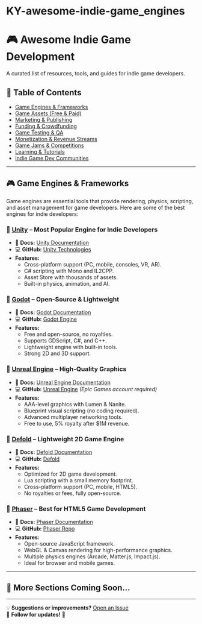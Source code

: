 # KY-awesome-indie-game_engines

# 🎮 Awesome Indie Game Development

A curated list of resources, tools, and guides for indie game developers.  

## 📌 Table of Contents
- [Game Engines & Frameworks](#game-engines--frameworks)
- [Game Assets (Free & Paid)](#game-assets-free--paid)
- [Marketing & Publishing](#marketing--publishing)
- [Funding & Crowdfunding](#funding--crowdfunding)
- [Game Testing & QA](#game-testing--qa)
- [Monetization & Revenue Streams](#monetization--revenue-streams)
- [Game Jams & Competitions](#game-jams--competitions)
- [Learning & Tutorials](#learning--tutorials)
- [Indie Game Dev Communities](#indie-game-dev-communities)

---

## 🎮 Game Engines & Frameworks

Game engines are essential tools that provide rendering, physics, scripting, and asset management for game developers. Here are some of the best engines for indie developers:

### 🔹 [Unity](https://unity.com/) – Most Popular Engine for Indie Developers  
- 📖 **Docs:** [Unity Documentation](https://docs.unity3d.com/Manual/index.html)  
- 💻 **GitHub:** [Unity Technologies](https://github.com/Unity-Technologies)  
- **Features:**
  - Cross-platform support (PC, mobile, consoles, VR, AR).
  - C# scripting with Mono and IL2CPP.
  - Asset Store with thousands of assets.
  - Built-in physics, animation, and AI.

### 🔹 [Godot](https://godotengine.org/) – Open-Source & Lightweight  
- 📖 **Docs:** [Godot Documentation](https://docs.godotengine.org/en/stable/)  
- 💻 **GitHub:** [Godot Engine](https://github.com/godotengine/godot)  
- **Features:**
  - Free and open-source, no royalties.
  - Supports GDScript, C#, and C++.
  - Lightweight engine with built-in tools.
  - Strong 2D and 3D support.

### 🔹 [Unreal Engine](https://www.unrealengine.com/) – High-Quality Graphics  
- 📖 **Docs:** [Unreal Engine Documentation](https://docs.unrealengine.com/)  
- 💻 **GitHub:** [Unreal Engine](https://github.com/EpicGames/UnrealEngine) *(Epic Games account required)*  
- **Features:**
  - AAA-level graphics with Lumen & Nanite.
  - Blueprint visual scripting (no coding required).
  - Advanced multiplayer networking tools.
  - Free to use, 5% royalty after $1M revenue.

### 🔹 [Defold](https://defold.com/) – Lightweight 2D Game Engine  
- 📖 **Docs:** [Defold Documentation](https://defold.com/learn/)  
- 💻 **GitHub:** [Defold](https://github.com/defold/defold)  
- **Features:**
  - Optimized for 2D game development.
  - Lua scripting with a small memory footprint.
  - Cross-platform support (PC, mobile, HTML5).
  - No royalties or fees, fully open-source.

### 🔹 [Phaser](https://phaser.io/) – Best for HTML5 Game Development  
- 📖 **Docs:** [Phaser Documentation](https://photonstorm.github.io/phaser3-docs/)  
- 💻 **GitHub:** [Phaser Repo](https://github.com/photonstorm/phaser)  
- **Features:**
  - Open-source JavaScript framework.
  - WebGL & Canvas rendering for high-performance graphics.
  - Multiple physics engines (Arcade, Matter.js, Impact.js).
  - Ideal for browser and mobile games.

---

## 📌 More Sections Coming Soon...   

---
💡 **Suggestions or improvements?** [Open an Issue](https://github.com/your-repo/issues)  
📢 **Follow for updates!** 🚀  
